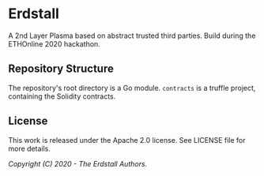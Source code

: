 # Erdstall

A 2nd Layer Plasma based on abstract trusted third parties. Build during the
ETHOnline 2020 hackathon.

## Repository Structure

The repository's root directory is a Go module. `contracts` is a truffle
project, containing the Solidity contracts.


## License

This work is released under the Apache 2.0 license. See LICENSE file for more
details.

_Copyright (C) 2020 - The Erdstall Authors._
